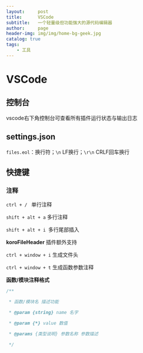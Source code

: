```yaml
---
layout:     post
title:      VSCode
subtitle:   一个轻量级但功能强大的源代码编辑器
author:     page
header-img: img/img/home-bg-geek.jpg
catalog: true
tags:
    - 工具
---
```


# VSCode

## 控制台

vscode右下角控制台可查看所有插件运行状态与输出日志

## settings.json

`files.eol`：换行符；`\n` LF换行；`\r\n` CRLF回车换行

## 快捷键

### 注释

`ctrl + / ` 单行注释

`shift + alt + a` 多行注释

`shift + alt + i `多行尾部插入

**koroFileHeader** 插件额外支持

`ctrl + window + i` 生成文件头

`ctrl + window + t` 生成函数参数注释

**函数/模块注释格式**

```js
/**

 * 函数/模块名 描述功能

 * @param {string} name 名字

 * @param {*} value 数值

 * @params {类型说明} 参数名称 参数描述

 */
```
